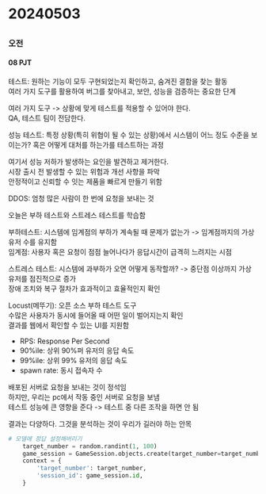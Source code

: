 # 20240503
## 
### 오전
#### 08 PJT
테스트: 원하는 기능이 모두 구현되었는지 확인하고, 숨겨진 결함을 찾는 활동  
여러 가지 도구를 활용하여 버그를 찾아내고, 보안, 성능을 검증하는 중요한 단계  

여러 가지 도구 -> 상황에 맞게 테스트를 적용할 수 있어야 한다.  
QA, 테스트 팀이 전담한다.  

성능 테스트: 특정 상황(특히 위협이 될 수 있는 상황)에서 시스템이 어느 정도 수준을 보이는가? 혹은 어떻게 대처를 하는가를 테스트하는 과정  

여기서 성능 저하가 발생하는 요인을 발견하고 제거한다.  
시장 출시 전 발생할 수 있는 위험과 개선 사항을 파악  
안정적이고 신뢰할 수 잇는 제품을 빠르게 만들기 위함  

DDOS: 엄청 많은 사람이 한 번에 요청을 보내는 것  

오늘은 부하 테스트와 스트레스 테스트를 학습함  

부하테스트: 시스템에 임계점의 부하가 계속될 때 문제가 없는가 -> 임계점까지의 가상 유저 수를 유지함  
임계점: 사용자 혹은 요청이 점점 늘어나다가 응답시간이 급격히 느려지는 시점  

스트레스 테스트: 시스템에 과부하가 오면 어떻게 동작할까? -> 중단점 이상까지 가상 유저를 점진적으로 증가  
장애 조치와 복구 절차가 효과적이고 효율적인지 확인  

Locust(메뚜기): 오픈 소스 부하 테스트 도구  
수많은 사용자가 동시에 들어올 때 어떤 일이 벌어지는지 확인  
결과를 웹에서 확인할 수 있는 UI를 지원함  

- RPS: Response Per Second  
- 90%ile: 상위 90%퍼 유저의 응답 속도  
- 99%ile: 상위 99% 유저의 응답 속도  
- spawn rate: 동시 접속자 수 

배포된 서버로 요청을 보내는 것이 정석임  
하지만, 우리는 pc에서 작동 중인 서버로 요청을 보냄  
테스트 성능에 큰 영향을 준다 -> 테스트 중 다른 조작을 하면 안 됨  

결과는 다양하다. 그것을 분석하는 것이 우리가 길러야 하는 안목  

``` python
# 모델에 정답 설정해버리기
    target_number = random.randint(1, 100)
    game_session = GameSession.objects.create(target_number=target_number)
    context = {
        'target_number': target_number,
        'session_id': game_session.id,
    }
```